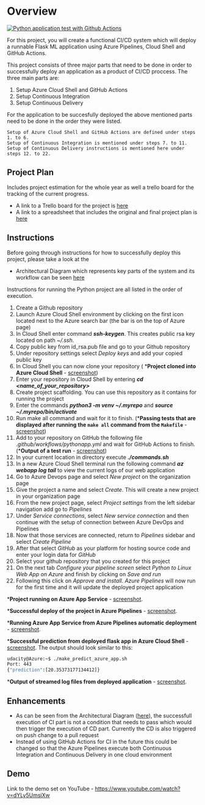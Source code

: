 # Overview
[![Python application test with Github Actions](https://github.com/Marko-Buda/Course2-AgileDevelopmentwithAzure/actions/workflows/pythonapp.yml/badge.svg?branch=main)](https://github.com/Marko-Buda/Course2-AgileDevelopmentwithAzure/actions/workflows/pythonapp.yml)

For this project, you will create a functional CI/CD system which will deploy a runnable Flask ML application using Azure Pipelines, Cloud Shell and GitHub Actions.

This project consists of three major parts that need to be done in order to successfully deploy an application as a product of CI/CD proccess. 
The three main parts are:   
 1. Setup Azure Cloud Shell and GitHub Actions
 2. Setup Continuous Integration
 3. Setup Continuous Delivery

For the application to be succesfully deployed the above mentioned parts need to be done in the order they were listed.

    Setup of Azure Cloud Shell and GitHub Actions are defined under steps 1. to 6.
    Setup of Continuous Integration is mentioned under steps 7. to 11.
    Setup of Continuous Delivery instructions is mentioned here under steps 12. to 22. 

## Project Plan
Includes project estimation for the whole year as well a trello board for the tracking of the current progress. 

* A link to a Trello board for the project is [here](https://trello.com/b/NSTKhFFI/udacity-azure-cloud-devops-project-2)
* A link to a spreadsheet that includes the original and final project plan is [here](https://docs.google.com/spreadsheets/d/1ONBoKr3c7egFtFZl26B8JdhEi5MHQT7c2NxBg6iAjeY/edit?usp=sharing)

## Instructions

Before going through instructions for how to successfully deploy this project, please take a look at the 
* Architectural Diagram which represents key parts of the system and its workflow can be seen [here](https://github.com/Marko-Buda/Course2-AgileDevelopmentwithAzure/blob/main/screenshots/architecture_diagram.drawio.png)


Instructions for running the Python project are all listed in the order of execution.

1. Create a Github repository
2. Launch Azure Cloud Shell environment by clicking on the first icon located next to the Azure search bar (the bar is on the top of Azure page) 
3. In Cloud Shell enter command **_ssh-keygen_**. This creates public rsa key located on path _~/.ssh_.
4. Copy public key from id_rsa.pub file and go to your Github repository
5. Under repository settings select _Deploy keys_ and add your copied public key
6. In Cloud Shell you can now clone your repository ( ***Project cloned into Azure Cloud Shell** - [screenshot](https://github.com/Marko-Buda/Course2-AgileDevelopmentwithAzure/blob/main/screenshots/Cloned_github_repository.png))
7. Enter your repository in Cloud Shell by entering **_cd <name_of_your_repository>_** 
8. Create project scaffolding. You can use this repository as it contains for running the project
9. Enter the commands **_python3 -m venv ~/.myrepo_** and **_source ~/.myrepo/bin/activate_**
10. Run make all command and wait for it to finish. (***Passing tests that are displayed after running the `make all` command from the `Makefile`** - [screenshot](https://github.com/Marko-Buda/Course2-AgileDevelopmentwithAzure/blob/main/screenshots/make_all_passed_test.png))
11. Add to your repository on GitHub the following file _.github/workflows/pythonapp.yml_ and wait for GitHub Actions to finish. (***Output of a test run** - [screenshot](https://github.com/Marko-Buda/Course2-AgileDevelopmentwithAzure/blob/main/screenshots/verify_remote_tests.png))
12. In your current location in directory execute **_./commands.sh_**
13. In a new Azure Cloud Shell terminal run the following command **_az webapp log tail_** to view the current logs of our web application
14. Go to Azure Devops page and select _New project_ on the organization page
15. Give the project a name and select _Create_. This will create a new project in your organization page
16. From the new project page, select _Project settings_ from the left sidebar navigation add go to _Pipelines_
17. Under _Service connections_, select _New service connection_ and then continue with the setup of connection between Azure DevOps and Pipelines
18. Now that those services are connected, return to _Pipelines_ sidebar and select _Create Pipeline_
19. After that select _GitHub_ as your platform for hosting source code and enter your login data for _GitHub_
20. Select your github repository that you created for this project 
21. On the next tab _Configure your pipeline screen_ select _Python to Linux Web App on Azure_ and finish by clicking on _Save and run_
22. Following this click on _Approve and install_. _Azure Pipelines_ will now run for the first time and it will update the deployed project application


***Project running on Azure App Service** - [screenshot](https://github.com/Marko-Buda/Course2-AgileDevelopmentwithAzure/blob/main/screenshots/project_running_on_Azure_App_Service.png).

***Successful deploy of the project in Azure Pipelines** - [screenshot](https://github.com/Marko-Buda/Course2-AgileDevelopmentwithAzure/blob/main/screenshots/deployment_of_the_project_in_Pipelines.png).

***Running Azure App Service from Azure Pipelines automatic deployment** - [screenshot](https://github.com/Marko-Buda/Course2-AgileDevelopmentwithAzure/blob/main/screenshots/running_app_service_from_Pipelines.png).

***Successful prediction from deployed flask app in Azure Cloud Shell** - [screenshot](https://github.com/Marko-Buda/Course2-AgileDevelopmentwithAzure/blob/main/screenshots/prediction_in_cloud_shell.png).
The output should look similar to this:

```bash
udacity@Azure:~$ ./make_predict_azure_app.sh
Port: 443
{"prediction":[20.35373177134412]}
```

***Output of streamed log files from deployed application** - [screenshot](https://github.com/Marko-Buda/Course2-AgileDevelopmentwithAzure/blob/main/screenshots/streamed_log_output.png).

## Enhancements

* As can be seen from the Architectural Diagram ([here](https://github.com/Marko-Buda/Course2-AgileDevelopmentwithAzure/blob/main/screenshots/architecture_diagram.drawio.png)), the successfull execution of CI part is not a condition that needs to pass which would then trigger the execution of CD part. Currently the CD is also triggered on push change to a pull request
* Instead of using GitHub Actions for CI in the future this could be changed so that the Azure Pipelines execute both Continuous Integration and Continuous Delivery
in one cloud environment


## Demo 

Link to the demo set on YouTube - https://www.youtube.com/watch?v=dYLy5UmsjXw


